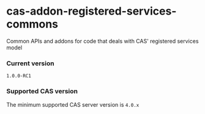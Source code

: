 cas-addon-registered-services-commons
=====================================

Common APIs and addons for code that deals with CAS' registered services model

### Current version
`1.0.0-RC1`

### Supported CAS version
The minimum supported CAS server version is `4.0.x`
